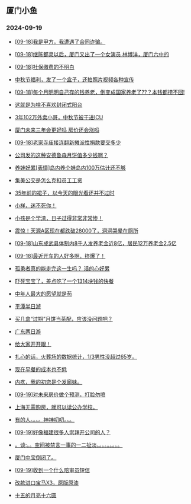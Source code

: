 ## 厦门小鱼 
### 2024-09-19

+ [[09-18]我是甲方，我遭遇了合同诈骗。](http://bbs.xmfish.com/read-htm-tid-18244482.html)

+ [[09-18]继陈都灵以后，厦门又出了一个女演员 林博洋，厦门六中的](http://bbs.xmfish.com/read-htm-tid-18244594.html)

+ [[09-18]社保缴费的不明白](http://bbs.xmfish.com/read-htm-tid-18244527.html)

+ [中秋节福利，发了一个盒子，还拍照片视频各种宣传](http://bbs.xmfish.com/read-htm-tid-18244469.html)

+ [[09-18]每个月明明自己存的钱养老，倒变成国家养老了??？本钱都捞不回!](http://bbs.xmfish.com/read-htm-tid-18244599.html)

+ [这就是为啥不喜欢封闭式阳台](http://bbs.xmfish.com/read-htm-tid-18244612.html)

+ [3年102万外卖小哥，中秋节被干进ICU](http://bbs.xmfish.com/read-htm-tid-18244604.html)

+ [厦门未来三年会更好吗 房价还会涨吗](http://bbs.xmfish.com/read-htm-tid-18244500.html)

+ [[09-18]老家寺庙接连翻新摊派性捐款要交多少](http://bbs.xmfish.com/read-htm-tid-18244522.html)

+ [公司发的这种安德鲁森月饼值多少钱啊？](http://bbs.xmfish.com/read-htm-tid-18244674.html)

+ [养娃好累[表情]岛内养个娃岛内100万估计还不够](http://bbs.xmfish.com/read-htm-tid-18244603.html)

+ [集美公交是怎么克扣员工工资](http://bbs.xmfish.com/read-htm-tid-18244653.html)

+ [35年前的裙子，以今天的眼光看还并不过时](http://bbs.xmfish.com/read-htm-tid-18244736.html)

+ [小样，迷不死你！](http://bbs.xmfish.com/read-htm-tid-18244760.html)

+ [小孩是个学渣，日子过得非常非常惨！](http://bbs.xmfish.com/read-htm-tid-18244794.html)

+ [震惊！天源A区现在都跌破28000了，洞洞哭晕在厕所](http://bbs.xmfish.com/read-htm-tid-18244738.html)

+ [[09-18]山东成武县体制内8千人发养老金近8亿，居民12万养老金2.5亿](http://bbs.xmfish.com/read-htm-tid-18244797.html)

+ [[09-18]最近开车的人好多啊，挤爆了！](http://bbs.xmfish.com/read-htm-tid-18244680.html)

+ [孤勇者真的能走完这一生吗？ 活的心好累](http://bbs.xmfish.com/read-htm-tid-18244642.html)

+ [吓死宝宝了，差点吃了一个1314块钱的快餐](http://bbs.xmfish.com/read-htm-tid-18244744.html)

+ [中年人最大的愿望就是苟](http://bbs.xmfish.com/read-htm-tid-18244765.html)

+ [平潭半日游](http://bbs.xmfish.com/read-htm-tid-18244690.html)

+ [买几盒“过期”月饼当茶配，应该没问题吧？](http://bbs.xmfish.com/read-htm-tid-18244799.html)

+ [广东两日游](http://bbs.xmfish.com/read-htm-tid-18244701.html)

+ [给大家开开眼！](http://bbs.xmfish.com/read-htm-tid-18244877.html)

+ [扎心的话，火葬场的数据统计，1/3男性没超过65岁。](http://bbs.xmfish.com/read-htm-tid-18244943.html)

+ [现在早餐的成本也不低](http://bbs.xmfish.com/read-htm-tid-18244842.html)

+ [内疚，我的初恋是个发廊妹。](http://bbs.xmfish.com/read-htm-tid-18244931.html)

+ [[09-19]对未来房价做个预测，打脸勿喷](http://bbs.xmfish.com/read-htm-tid-18244924.html)

+ [上海无需购房，就可以读公办学校。](http://bbs.xmfish.com/read-htm-tid-18244796.html)

+ [有的人。。。。神神叨叨。。。](http://bbs.xmfish.com/read-htm-tid-18244948.html)

+ [[09-19]好像福建很多人崇拜开公司的人？](http://bbs.xmfish.com/read-htm-tid-18244981.html)

+ [。谈:。。空间被禁言一事的一二扯淡。。。。。。。。。](http://bbs.xmfish.com/read-htm-tid-18244787.html)

+ [厦门中宝倒闭了。](http://bbs.xmfish.com/read-htm-tid-18245024.html)

+ [[09-19]收到一个什么陪审员短信](http://bbs.xmfish.com/read-htm-tid-18244887.html)

+ [改款进口宝马X3，原版原漆](http://bbs.xmfish.com/read-htm-tid-18244817.html)

+ [十五的月亮十六圆](http://bbs.xmfish.com/read-htm-tid-18244812.html)

